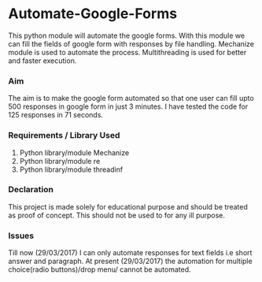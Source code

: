 # Automate-Google-Forms
This python module will automate the google forms. With this module we can fill the fields of google form  with responses by file handling. Mechanize module is used to automate the process. Multithreading is used for better and faster execution.
### Aim
The aim is to make the google form automated so that one user can fill upto 500 responses in google form in just 3 minutes.
I have tested the code for 125 responses in 71 seconds.
### Requirements / Library Used
1. Python library/module Mechanize
2. Python library/module re
3. Python library/module threadinf
### Declaration
This project is made solely for educational purpose and should be treated as proof of concept. This should not be used to for any ill purpose.
### Issues
Till now (29/03/2017) I can only automate responses for text fields i.e short answer and paragraph.
At present (29/03/2017) the automation for multiple choice(radio buttons)/drop menu/ cannot be automated.  

